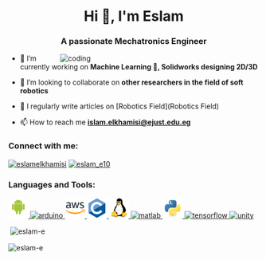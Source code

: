 <h1 align="center">Hi 👋, I'm Eslam</h1>
<h3 align="center">A passionate Mechatronics Engineer</h3>

<img align="right" alt="coding" width="400" src="https://cliply.co/wp-content/uploads/2019/05/371905140_MEET_ROBOT_400px.gif" >

- 🔭 I’m currently working on **Machine Learning 🧠, Solidworks designing 2D/3D**

- 👯 I’m looking to collaborate on **other researchers in the field of soft robotics**

- 📝 I regularly write articles on [Robotics Field](Robotics Field)

- 📫 How to reach me **islam.elkhamisi@ejust.edu.eg**

<h3 align="left">Connect with me:</h3>
<p align="left">
<a href="https://linkedin.com/in/eslamelkhamisi" target="blank"><img align="center" src="https://raw.githubusercontent.com/rahuldkjain/github-profile-readme-generator/master/src/images/icons/Social/linked-in-alt.svg" alt="eslamelkhamisi" height="30" width="40" /></a>
<a href="https://instagram.com/eslam_e10" target="blank"><img align="center" src="https://raw.githubusercontent.com/rahuldkjain/github-profile-readme-generator/master/src/images/icons/Social/instagram.svg" alt="eslam_e10" height="30" width="40" /></a>
</p>

<h3 align="left">Languages and Tools:</h3>
<p align="left"> <a href="https://developer.android.com" target="_blank" rel="noreferrer"> <img src="https://raw.githubusercontent.com/devicons/devicon/master/icons/android/android-original-wordmark.svg" alt="android" width="40" height="40"/> </a> <a href="https://www.arduino.cc/" target="_blank" rel="noreferrer"> <img src="https://cdn.worldvectorlogo.com/logos/arduino-1.svg" alt="arduino" width="40" height="40"/> </a> <a href="https://aws.amazon.com" target="_blank" rel="noreferrer"> <img src="https://raw.githubusercontent.com/devicons/devicon/master/icons/amazonwebservices/amazonwebservices-original-wordmark.svg" alt="aws" width="40" height="40"/> </a> <a href="https://www.cprogramming.com/" target="_blank" rel="noreferrer"> <img src="https://raw.githubusercontent.com/devicons/devicon/master/icons/c/c-original.svg" alt="c" width="40" height="40"/> </a> <a href="https://www.linux.org/" target="_blank" rel="noreferrer"> <img src="https://raw.githubusercontent.com/devicons/devicon/master/icons/linux/linux-original.svg" alt="linux" width="40" height="40"/> </a> <a href="https://www.mathworks.com/" target="_blank" rel="noreferrer"> <img src="https://upload.wikimedia.org/wikipedia/commons/2/21/Matlab_Logo.png" alt="matlab" width="40" height="40"/> </a> <a href="https://www.python.org" target="_blank" rel="noreferrer"> <img src="https://raw.githubusercontent.com/devicons/devicon/master/icons/python/python-original.svg" alt="python" width="40" height="40"/> </a> <a href="https://www.tensorflow.org" target="_blank" rel="noreferrer"> <img src="https://www.vectorlogo.zone/logos/tensorflow/tensorflow-icon.svg" alt="tensorflow" width="40" height="40"/> </a> <a href="https://unity.com/" target="_blank" rel="noreferrer"> <img src="https://www.vectorlogo.zone/logos/unity3d/unity3d-icon.svg" alt="unity" width="40" height="40"/> </a> </p>

<p>&nbsp;<img align="center" src="https://github-readme-stats.vercel.app/api?username=eslam-e&show_icons=true&locale=en" alt="eslam-e" /></p>

<p><img align="center" src="https://github-readme-streak-stats.herokuapp.com/?user=eslam-e&" alt="eslam-e" /></p>
